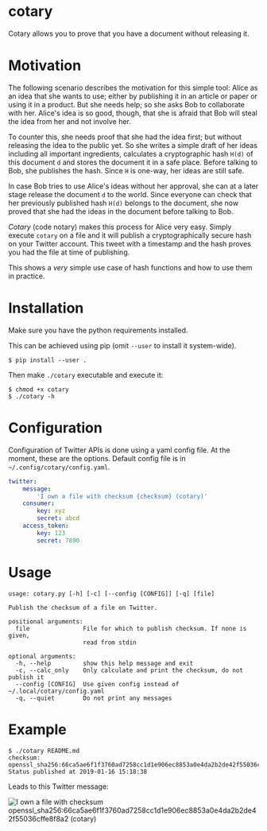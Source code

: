 # cotary
Cotary allows you to prove that you have a document without releasing it.

# Motivation
The following scenario describes the motivation for this simple tool:
Alice as an idea that she wants to use; either by publishing it in an article or paper or using it in a product. But she needs help; so she asks Bob to collaborate with her. Alice's idea is so good, though, that she is afraid that Bob will steal the idea from her and not involve her.

To counter this, she needs proof that she had the idea first; but without releasing the idea to the public yet. So she writes a simple draft of her ideas including all important ingredients, calculates a cryptographic hash `H(d)` of this document `d` and stores the document it in a safe place. Before talking to Bob, she publishes the hash. Since `H` is one-way, her ideas are still safe.

In case Bob tries to use Alice's ideas without her approval, she can at a later stage release the document `d` to the world. Since everyone can check that her previously published hash `H(d)` belongs to the document, she now proved that she had the ideas in the document before talking to Bob.

_Cotary_ (code notary) makes this process for Alice very easy. Simply execute `cotary` on a file and it will publish a cryptographically secure hash on your Twitter account. This tweet with a timestamp and the hash proves you had the file at time of publishing.

This shows a _very_ simple use case of hash functions and how to use them in practice.

# Installation
Make sure you have the python requirements installed.

This can be achieved using pip (omit `--user` to install it system-wide).
```
$ pip install --user .
```

Then make `./cotary` executable and execute it:
```
$ chmod +x cotary
$ ./cotary -h
```

# Configuration
Configuration of Twitter APIs is done using a yaml config file.
At the moment, these are the options. Default config file is in `~/.config/cotary/config.yaml`.

```yaml
twitter:
    message: 
        'I own a file with checksum {checksum} (cotary)'
    consumer:
        key: xyz
        secret: abcd
    access_token:
        key: 123
        secret: 7890
```

# Usage
```
usage: cotary.py [-h] [-c] [--config [CONFIG]] [-q] [file]

Publish the checksum of a file on Twitter.

positional arguments:
  file               File for which to publish checksum. If none is given,
                     read from stdin

optional arguments:
  -h, --help         show this help message and exit
  -c, --calc_only    Only calculate and print the checksum, do not publish it
  --config [CONFIG]  Use given config instead of ~/.local/cotary/config.yaml
  -q, --quiet        Do not print any messages
```

# Example

```
$ ./cotary README.md 
checksum: openssl_sha256:66ca5ae6f1f3760ad7258cc1d1e906ec8853a0e4da2b2de42f55036cffe8f8a2
Status published at 2019-01-16 15:18:38
```

Leads to this Twitter message:


![I own a file with checksum openssl\_sha256:66ca5ae6f1f3760ad7258cc1d1e906ec8853a0e4da2b2de42f55036cffe8f8a2 (cotary)](screenshot.png)
